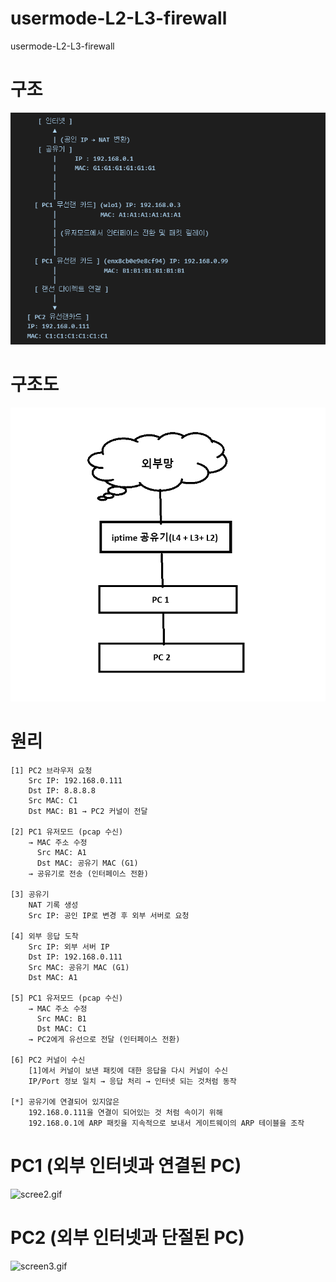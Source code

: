 # usermode-L2-L3-firewall

usermode-L2-L3-firewall

# 구조

![screen.png](screen.png)

# 구조도

![screen4.png](screen4.png)

# 원리

```
[1] PC2 브라우저 요청
    Src IP: 192.168.0.111
    Dst IP: 8.8.8.8
    Src MAC: C1
    Dst MAC: B1 → PC2 커널이 전달

[2] PC1 유저모드 (pcap 수신)
    → MAC 주소 수정
      Src MAC: A1
      Dst MAC: 공유기 MAC (G1)
    → 공유기로 전송 (인터페이스 전환)

[3] 공유기
    NAT 기록 생성
    Src IP: 공인 IP로 변경 후 외부 서버로 요청

[4] 외부 응답 도착
    Src IP: 외부 서버 IP
    Dst IP: 192.168.0.111
    Src MAC: 공유기 MAC (G1)
    Dst MAC: A1

[5] PC1 유저모드 (pcap 수신)
    → MAC 주소 수정
      Src MAC: B1
      Dst MAC: C1
    → PC2에게 유선으로 전달 (인터페이스 전환)

[6] PC2 커널이 수신
    [1]에서 커널이 보낸 패킷에 대한 응답을 다시 커널이 수신
    IP/Port 정보 일치 → 응답 처리 → 인터넷 되는 것처럼 동작

[*] 공유기에 연결되어 있지않은
    192.168.0.111을 연결이 되어있는 것 처럼 속이기 위해
    192.168.0.1에 ARP 패킷을 지속적으로 보내서 게이트웨이의 ARP 테이블을 조작

```

# PC1 (외부 인터넷과 연결된 PC)

![scree2.gif](screen2.gif)

# PC2 (외부 인터넷과 단절된 PC)

![screen3.gif](screen3.gif)
